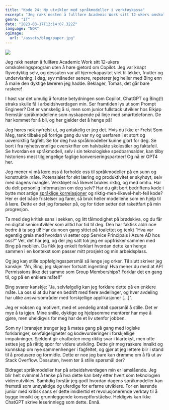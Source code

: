 ```yaml
---
title: "Kode 24: Ny utvikler med språkmodeller i verktøykassa"
excerpt: "Jeg rakk nesten å fullføre Academic Work sitt 12-ukers omskoleringsprogram uten å høre gjetord om Copilot. Jeg var knapt flyvedyktig selv, og dessuten var all hjernekapasitet viet til løkker, fnutter og undervisning. I dag, syv måneder senere, repeterer jeg heller med Bing enn å maile den dyktige læreren jeg hadde. Beklager, Tomas, det går bare raskere! I høst var det umulig å forutse betydningen som Copilot, ChatGPT og Bing(!) straks skulle få i arbeidshverdagen min. Ser framtiden lys ut som Prompt Engineer? Det er vanskelig å si, men som junior fullstack utvikler hos Elkjøp fremstår språkmodellene som nyskapende på linje med smarttelefonen. De har kommet for å bli, og her gjelder det å henge på!"
genre: "IT"
date: "2023-03-17T12:14:07.322Z"
language: "NOR"
ogImage:
  url: "/assets/blog/paper.jpg"
---
```


![](/kode24-innlegg-200323.jpg)

Jeg rakk nesten å fullføre Academic Work sitt 12-ukers omskoleringsprogram uten å høre gjetord om Copilot. Jeg var knapt flyvedyktig selv, og dessuten var all hjernekapasitet viet til løkker, fnutter og undervisning. I dag, syv måneder senere, repeterer jeg heller med Bing enn å maile den dyktige læreren jeg hadde. Beklager, Tomas, det går bare raskere!

I høst var det umulig å forutse betydningen som Copilot, ChatGPT og Bing(!) straks skulle få i arbeidshverdagen min. Ser framtiden lys ut som Prompt Engineer? Det er vanskelig å si, men som junior fullstack utvikler hos Elkjøp fremstår språkmodellene som nyskapende på linje med smarttelefonen. De har kommet for å bli, og her gjelder det å henge på!

Jeg høres nok nyfrelst ut, og antakelig er jeg det. Hvis du ikke er Frelst Som Meg, tenk tilbake på forrige gang du var ny og uerfaren i et stort og uoversiktlig fagfelt. Se for deg hva språkmodeller kunne gjort for deg. Se bort i fra nyhetsvennlige overskrifter om halvbakte skolestiler og faktafeil. Se hvordan en språkmodell, selv i sin teknologiske spedbarnsalder, kan tilby historiens mest tilgjengelige faglige konverseringspartner! Og nå er GPT4 her.

Jeg mener vi må lære oss å forholde oss til språkmodeller på en sunn og konstruktiv måte. Potensialet for økt læring og produktivitet er skyhøyt, selv med dagens mangler. Verktøyet må likevel brukes riktig, og med omhu. Har du delt personlig informasjon om deg selv? Har du gitt bort bedriftens kode i bytte mot artige [språklige korrelasjoner](https://www.newyorker.com/tech/annals-of-technology/chatgpt-is-a-blurry-jpeg-of-the-web) og riktig-men-likevel-helt-feil kode? Her er det både fristelser og farer, så bruk heller modellene som en hjelp til å lære. Dette er det jeg forsøker på, og for tiden setter det rakettfart på min progresjon.

Ta med deg kritisk sans i sekken, og litt tålmodighet på brødskiva, og du får en digital seniorutvikler som alltid har tid til deg. Den har faktisk aldri noe bedre å ta seg til! Har du noen gang sittet på toalettet og tenkt “Hva var egentlig greia med hvordan vi setter opp Service Principals i Azure AD hos oss?” Vel, det har jeg, og der jeg satt tok jeg en oppfrisker sammen med Bing på mobilen. Da fikk jeg enkelt forklart hvordan dette kan henge sammen i en kontekst som passer mitt prosjekt og min arbeidsplass.

Og jeg kan stille oppfølgingsspørsmål så lenge jeg orker. Til slutt skriver jeg kanskje: “Åh, Bing, jeg skjønner fortsatt ingenting! Hva mener du med at API Permissions ikke det samme som Group Memberships? Forklar det en gang til, og på en enklere måte!!”

Bing svarer kanskje: "Ja, selvfølgelig kan jeg forklare dette på en enklere måte. La oss si at du har en bedrift med flere avdelinger, og hver avdeling har ulike ansvarsområder med forskjellige applikasjoner […]".

Jeg er voksen og motivert, med et uendelig antall spørsmål å stille. Det er mye å ta igjen. Mine snille, dyktige og hjelpsomme mentorer har mye å gjøre, men uheldigvis for meg har de et liv utenfor jobben.

Som ny i bransjen trenger jeg å mates gang på gang med logiske forklaringer, selvfølgeligheter og kodevurderinger i forskjellige innpakninger. Sjeldent gir chatboten meg riktig svar i klartekst, men ofte settes jeg på riktig spor for videre utvikling. Dette gir meg raskere innsikt og kunnskap om nye sammenhenger i fagfeltet, og gjør at jeg lettere blir i stand til å produsere og formidle. Dette er noe jeg bare kan drømme om å få ut av Stack Overflow. Dessuten, hvem tør å stille spørsmål der?

Bidraget språkmodeller har på arbeidshverdagen min er lamslående. Jeg blir helt svimmel å tenke på hva dette kan bety etter hvert som teknologien videreutvikles. Samtidig forstår jeg godt hvordan dagens språkmodeller kan fremstå som unøyaktige og uferdige for erfarne utviklere. For en lærende junior med kritisk sans er dette imidlertid et revolusjonerende verktøy til å bygge innsikt og grunnleggende konseptforståelse. Heldigvis kan ikke ChatGPT skrive leserinnlegg som dette. Ennå.
